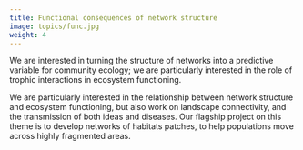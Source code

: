 ```yaml
---
title: Functional consequences of network structure
image: topics/func.jpg
weight: 4
---
```


We are interested in turning the structure of networks into a predictive
variable for community ecology; we are particularly interested in the role of
trophic interactions in ecosystem functioning.

<!--more-->

We are particularly interested in the relationship between network structure and
ecosystem functioning, but also work on landscape connectivity, and the
transmission of both ideas and diseases. Our flagship project on this theme is
to develop networks of habitats patches, to help populations move across highly
fragmented areas.
